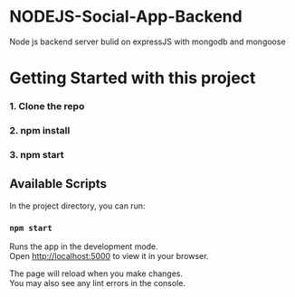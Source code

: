 # NODEJS-Social-App-Backend
Node js backend server bulid on expressJS with mongodb and mongoose

# Getting Started with this project
### 1. Clone the repo
### 2. npm install
### 3. npm start

## Available Scripts

In the project directory, you can run:

### `npm start`

Runs the app in the development mode.\
Open [http://localhost:5000](http://localhost:5000) to view it in your browser.

The page will reload when you make changes.\
You may also see any lint errors in the console.
